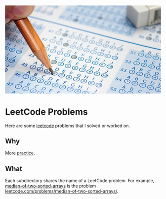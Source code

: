 ![test](test.jpg)

LeetCode Problems
=================
Here are some [leetcode](leetcode.com) problems that I solved or worked on.

Why
---
More [practice](http://github.com/dgoffredo/hackerrank).

What
----
Each subdirectory shares the name of a LeetCode problem. For example,
[median-of-two-sorted-arrays](median-of-two-sorted-arrays) is the problem
[leetcode.com/problems/median-of-two-sorted-arrays/](http://leetcode.com/problems/median-of-two-sorted-arrays/).